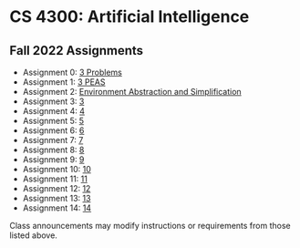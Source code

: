 CS 4300: Artificial Intelligence
===============================================

Fall 2022 Assignments
-----------------------

* Assignment 0: [3 Problems](assignment_000.php)
* Assignment 1: [3 PEAS](assignment_010.php)
* Assignment 2: [Environment Abstraction and Simplification](assignment_020.php)
* Assignment 3: [3](assignment_030.php)
* Assignment 4: [4](assignment_040.php)
* Assignment 5: [5](assignment_050.php)
* Assignment 6: [6](assignment_060.php)
* Assignment 7: [7](assignment_070.php)
* Assignment 8: [8](assignment_080.php)
* Assignment 9: [9](assignment_090.php)
* Assignment 10: [10](assignment_100.php)
* Assignment 11: [11](assignment_110.php)
* Assignment 12: [12](assignment_120.php)
* Assignment 13: [13](assignment_130.php)
* Assignment 14: [14](assignment_140.php)

Class announcements may modify instructions or requirements 
from those listed above.
